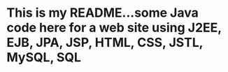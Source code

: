 # This is my README...some Java code here for a web site using J2EE, EJB, JPA, JSP, HTML, CSS, JSTL, MySQL, SQL

